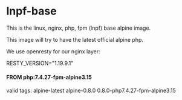 # lnpf-base
This is the linux, nginx, php, fpm (lnpf) base alpine image.

This image will try to have the latest official alpine php.

We use openresty for our nginx layer:

RESTY_VERSION="1.19.9.1"

#### FROM php:7.4.27-fpm-alpine3.15

valid tags: alpine-latest alpine-0.8.0 0.8.0-php7.4.27-fpm-alpine3.15

